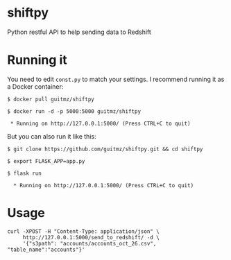 # shiftpy
Python restful API to help sending data to Redshift

# Running it
You need to edit `const.py` to match your settings.
I recommend running it as a Docker container:

```
$ docker pull guitmz/shiftpy
  
$ docker run -d -p 5000:5000 guitmz/shiftpy

 * Running on http://127.0.0.1:5000/ (Press CTRL+C to quit)
```

But you can also run it like this:

```
$ git clone https://github.com/guitmz/shiftpy.git && cd shiftpy

$ export FLASK_APP=app.py

$ flask run

  * Running on http://127.0.0.1:5000/ (Press CTRL+C to quit)
```
# Usage
```
curl -XPOST -H "Content-Type: application/json" \
     http://127.0.0.1:5000/send_to_redshift/ -d \
     '{"s3path": "accounts/accounts_oct_26.csv", "table_name":"accounts"}'
```
